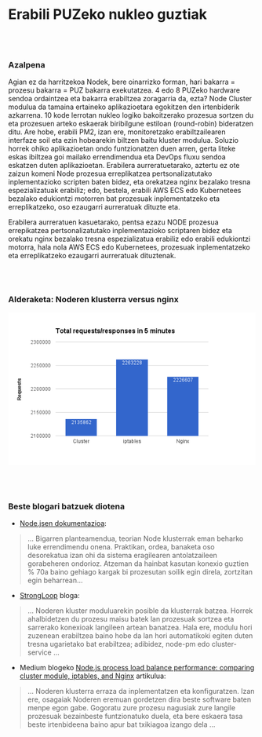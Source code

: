 # Erabili PUZeko nukleo guztiak

<br/><br/>

### Azalpena

Agian ez da harritzekoa Nodek, bere oinarrizko forman, hari bakarra = prozesu bakarra = PUZ bakarra exekutatzea. 4 edo 8 PUZeko hardware sendoa ordaintzea eta bakarra erabiltzea zoragarria da, ezta? Node Cluster modulua da tamaina ertaineko aplikazioetara egokitzen den irtenbiderik azkarrena. 10 kode lerrotan nukleo logiko bakoitzerako prozesua sortzen du eta prozesuen arteko eskaerak biribilgune estiloan (round-robin) bideratzen ditu. Are hobe, erabili PM2, izan ere, monitoretzako erabiltzailearen interfaze soil eta ezin hobearekin biltzen baitu kluster modulua. Soluzio horrek ohiko aplikazioetan ondo funtzionatzen duen arren, gerta liteke eskas ibiltzea goi mailako errendimendua eta DevOps fluxu sendoa eskatzen duten aplikazioetan. Erabilera aurreratuetarako, aztertu ez ote zaizun komeni Node prozesua erreplikatzea pertsonalizatutako inplementazioko scripten baten bidez, eta orekatzea nginx bezalako tresna espezializatuak erabiliz; edo, bestela, erabili AWS ECS edo Kubernetees bezalako edukiontzi motorren bat prozesuak inplementatzeko eta erreplikatzeko, oso ezaugarri aurreratuak dituzte eta.

Erabilera aurreratuen kasuetarako, pentsa ezazu NODE prozesua errepikatzea pertsonalizatutako inplementazioko scriptaren bidez eta orekatu nginx bezalako tresna espezializatua erabiliz edo erabili edukiontzi motorra, hala nola AWS ECS edo Kubernetees, prozesuak inplementatzeko eta erreplikatzeko ezaugarri aurreratuak dituztenak.

<br/><br/>

### Alderaketa: Noderen klusterra versus nginx

![Noderen klusterra versus nginx](/assets/images/utilizecpucores1.png "Noderen klusterra versus nginx")

<br/><br/>

### Beste blogari batzuek diotena

- [Node.jsen dokumentazioa](https://nodejs.org/api/cluster.html#cluster_how_it_works):

> ... Bigarren planteamendua, teorian Node klusterrak eman beharko luke errendimendu onena. Praktikan, ordea, banaketa oso desorekatua izan ohi da sistema eragilearen antolatzaileen gorabeheren ondorioz. Atzeman da hainbat kasutan konexio guztien % 70a baino gehiago kargak bi prozesutan soilik egin direla, zortzitan egin beharrean...

- [StrongLoop](https://strongloop.com/strongblog/best-practices-for-express-in-production-part-two-performance-and-reliability/) bloga:

> ... Noderen kluster moduluarekin posible da klusterrak batzea. Horrek ahalbidetzen du prozesu maisu batek lan prozesuak sortzea eta sarrerako konexioak langileen artean banatzea. Hala ere, modulu hori zuzenean erabiltzea baino hobe da lan hori automatikoki egiten duten tresna ugarietako bat erabiltzea; adibidez, node-pm edo cluster-service ...

- Medium blogeko [Node.js process load balance performance: comparing cluster module, iptables, and Nginx](https://medium.com/@fermads/node-js-process-load-balancing-comparing-cluster-iptables-and-nginx-6746aaf38272) artikulua:

> ... Noderen klusterra erraza da inplementatzen eta konfiguratzen. Izan ere, osagaiak Noderen eremuan gordetzen dira beste software baten menpe egon gabe. Gogoratu zure prozesu nagusiak zure langile prozesuak bezainbeste funtzionatuko duela, eta bere eskaera tasa beste irtenbideena baino apur bat txikiagoa izango dela ...
